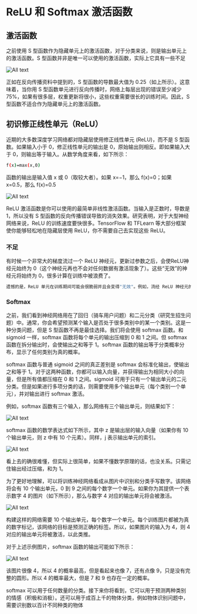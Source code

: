 # ReLU 和 Softmax 激活函数

## 激活函数

之前使用 S 型函数作为隐藏单元上的激活函数，对于分类来说，则是输出单元上的激活函数。S 型函数并非是唯一可以使用的激活函数，实际上它具有一些不足

![All text](http://ww1.sinaimg.cn/large/dc05ba18gy1fnhqhrekejj21300i0go6.jpg)

正如在反向传播资料中提到的，S 型函数的导数最大值为 0.25（如上所示）。这意味着，当你用 S 型函数单元进行反向传播时，网络上每层出现的错误至少减少 75%，如果有很多层，权重更新将很小，这些权重需要很长的训练时间。因此，S 型函数不适合作为隐藏单元上的激活函数。

## 初识修正线性单元（ReLU）

近期的大多数深度学习网络都对隐藏层使用修正线性单元 (ReLU)，而不是 S 型函数。如果输入小于 0，修正线性单元的输出是 0，原始输出则相反。即如果输入大于 0，则输出等于输入。从数学角度来看，如下所示：

```bash
f(x)=max(x,0)
```

函数的输出是输入值 x 或 0（取较大者）。如果 x=−1，那么 f(x)=0；如果 x=0.5，那么 f(x)=0.5

![All text](http://ww1.sinaimg.cn/large/dc05ba18gy1fnhqm12enzj21460v0taf.jpg)

ReLU 激活函数是你可以使用的最简单非线性激活函数。当输入是正数时，导数是 1，所以没有 S 型函数的反向传播错误导致的消失效果。研究表明，对于大型神经网络来说，ReLU 的训练速度要快很多。TensorFlow 和 TFLearn 等大部分框架使你能够轻松地在隐藏层使用 ReLU，你不需要自己去实现这些 ReLU。

### 不足

有时候一个非常大的梯度流过一个 ReLU 神经元，更新过参数之后，会使ReLU神经元始终为 0（这个神经元再也不会对任何数据有激活现象了）。这些“无效”的神经元将始终为 0，很多计算在训练中被浪费了。

```bash
遗憾的是，ReLU 单元在训练期间可能会很脆弱并且会变得"无效"。例如，流经 ReLU 神经元的大型梯度可能会导致权重按以下方式更新：神经元将再也不会在任何数据点上激活。如果发生这种情况，那么流经该单元的梯度将自此始终为零。也就是说，ReLU 单元会在训练期间变得无效并且不可逆转，因为它们可能会不再位于数据流形上。例如，学习速度（learning rate）设置的太高，你的网络可能有高达 40% 的神经元处于"无效"状态（即神经元在整个训练数据集上从未激活）。如果能正确地设置学习速度，那么该问题就不太容易出现。
```

### Softmax

之前，我们看到神经网络用在了回归（骑车用户问题）和二元分类（研究生招生问题）中。通常，你会希望预测某个输入是否处于很多类别中的某一个类别。这是一种分类问题，但是 S 型函数不再是最佳选择。我们将会使用 softmax 函数。和 sigmoid 一样，softmax 函数将每个单元的输出压缩到 0 和 1 之间。但 softmax 函数在拆分输出时，会使输出之和等于 1。softmax 函数的输出等于分类概率分布，显示了任何类别为真的概率。

softmax 函数与普通 sigmoid 之间的真正差别是 softmax 会标准化输出，使输出之和等于 1。对于这两种函数，你都可以输入向量，并获得输出为相同大小的向量，但是所有值都压缩在 0 和 1 之间。sigmoid 可用于只有一个输出单元的二元分类。但是如果进行多项分类的话，则需要使用多个输出单元（每个类别一个单元），并对输出进行 softmax 激活。

例如，softmax 函数有三个输入，那么网络有三个输出单元，则结果如下：

![All text](http://ww1.sinaimg.cn/large/dc05ba18gy1fnhqpdc8mzj20ue08iwfe.jpg)

softmax 函数的数学表达式如下所示，其中 z 是输出层的输入向量（如果你有 10 个输出单元，则 z 中有 10 个元素）。同样，j 表示输出单元的索引。

![All text](http://ww1.sinaimg.cn/large/dc05ba18gy1fnhqpwc7h7j20q60523yt.jpg)

看上去的确很难懂，但实际上很简单，如果不懂数学原理的话，也没关系。只需记住输出经过压缩，和为 1。

为了更好地理解，可以将训练神经网络看成从图片中识别和分类手写数字。该网络将会有 10 个输出单元，0 到 9 之间的每个数字一个单元。如果你为其提供一个表示数字 4 的图片（如下所示），那么与数字 4 对应的输出单元将会被激活。

![All text](http://ww1.sinaimg.cn/large/dc05ba18gy1fnhqqiksaej20j60im3yx.jpg)

构建这样的网络需要 10 个输出单元，每个数字一个单元。每个训练图片都被为真的数字标记，该网络的目标是预测正确的标签。所以，如果图片的输入为 4，则 4 对应的输出单元将被激活，以此类推。

对于上述示例图片，softmax 函数的输出可能如下所示：

![All text](http://ww1.sinaimg.cn/large/dc05ba18gy1fnhqr3mei0j20vg0i075g.jpg)

该图片很像 4，所以 4 的概率最高，但是看起来也像 7，还有点像 9，只是没有完整的圆形。所以 4 的概率最大，但是 7 和 9 也存在一定的概率。

softmax 可以用于任何数量的分类。接下来你将看到，它可以用于预测两种类别的情感（积极和消极）。还可以用于成百上千的物体分类，例如物体识别问题中，需要识别数以百计不同种类的物体